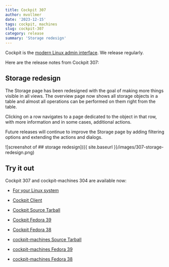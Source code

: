 ```yaml
---
title: Cockpit 307
author: mvollmer
date: '2023-12-15'
tags: cockpit, machines
slug: cockpit-307
category: release
summary: 'Storage redesign'
---
```


Cockpit is the [modern Linux admin interface](https://cockpit-project.org/).
We release regularly.

Here are the release notes from Cockpit 307:

## Storage redesign

The Storage page has been redesigned with the goal of making more things visible in all views. The overview page now shows all storage objects in a table and almost all operations can be performed on them right from the table.

Clicking on a row navigates to a page dedicated to the object in that row, with more information and in some cases, additional actions.

Future releases will continue to improve the Storage page by adding filtering options and extending the actions and dialogs.

![screenshot of ## storage redesign]({{ site.baseurl }}/images/307-storage-redesign.png)

## Try it out

Cockpit 307 and cockpit-machines 304 are available now:

* [For your Linux system](https://cockpit-project.org/running.html)
* [Cockpit Client](https://flathub.org/apps/details/org.cockpit_project.CockpitClient)

* [Cockpit Source Tarball](https://github.com/cockpit-project/cockpit/releases/tag/307)
* [Cockpit Fedora 39](https://bodhi.fedoraproject.org/updates/FEDORA-2023-b17fb083f2)
* [Cockpit Fedora 38](https://bodhi.fedoraproject.org/updates/FEDORA-2023-1bbf4060ec)
* [cockpit-machines Source Tarball](https://github.com/cockpit-project/cockpit-machines/releases/tag/304)
* [cockpit-machines Fedora 39](https://bodhi.fedoraproject.org/updates/FEDORA-2023-c0853394ba)
* [cockpit-machines Fedora 38](https://bodhi.fedoraproject.org/updates/FEDORA-2023-5f86ffb62c)
